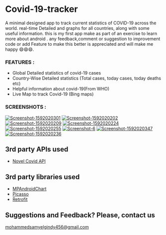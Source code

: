 # Covid-19-tracker
A minimal designed app to track current statistics of COVID-19 across the world. 
real-time Detailed and graphs for all countries, along with some useful information.
this is my first app make as part of an exercise to learn more about android .
any feedback,comment or suggestion to improvement code or add Feature to make this better is appreciated and will make me happy 😄😄😄.

### FEATURES : 
- Global Detailed statistics of covid-19 cases
- Country-Wise Detailed statistics (Total cases, today cases, today deaths etc)
- Helpful information about covid-19(From WHO)
- Live Map to track Covid-19 (Bing maps)
 
### SCREENSHOTS : 
<a href="https://ibb.co/y54y1Hq"><img src="https://i.ibb.co/y54y1Hq/Screenshot-1592020301.png" alt="Screenshot-1592020301" border="0" target="_blank"></a>
<a href="https://ibb.co/j89x9pM"><img src="https://i.ibb.co/j89x9pM/Screenshot-1592020202.png" alt="Screenshot-1592020202" border="0"></a> 
<a href="https://ibb.co/v4JSWWC"><img src="https://i.ibb.co/v4JSWWC/Screenshot-1592020209.png" alt="Screenshot-1592020209" border="0"></a> 
<a href="https://ibb.co/ZS6ZVYN"><img src="https://i.ibb.co/ZS6ZVYN/Screenshot-1592020224.png" alt="Screenshot-1592020224" border="0"></a>
<a href="https://ibb.co/Bf6FkRz"><img src="https://i.ibb.co/Bf6FkRz/Screenshot-1592020255.png" alt="Screenshot-1592020255" border="0"></a> 
<a href="https://ibb.co/cw2zgDg"><img src="https://i.ibb.co/cw2zgDg/Screenshot-6.png" alt="Screenshot-6" border="0"></a> 
<a href="https://ibb.co/7WJxrvv"><img src="https://i.ibb.co/7WJxrvv/Screenshot-1592020347.png" alt="Screenshot-1592020347" border="0"></a> 
<a href="https://ibb.co/VvDG2Kq"><img src="https://i.ibb.co/VvDG2Kq/Screenshot-1592020236.png" alt="Screenshot-1592020236" border="0"></a> 


## 3rd party APIs used
- [Novel Covid API](https://github.com/NovelCOVID/API)

## 3rd party libraries used
- [MPAndroidChart](https://github.com/PhilJay/MPAndroidChart)
- [Picasso](https://github.com/square/picasso)
- [Retrofit](https://github.com/square/retrofit)

## Suggestions and Feedback? Please, contact us
mohammedsamyelgindy456@gmail.com

